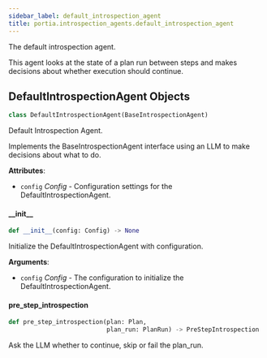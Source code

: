 ```yaml
---
sidebar_label: default_introspection_agent
title: portia.introspection_agents.default_introspection_agent
---
```


The default introspection agent.

This agent looks at the state of a plan run between steps
and makes decisions about whether execution should continue.

## DefaultIntrospectionAgent Objects

```python
class DefaultIntrospectionAgent(BaseIntrospectionAgent)
```

Default Introspection Agent.

Implements the BaseIntrospectionAgent interface using an LLM to make decisions about what to do.

**Attributes**:

- `config` _Config_ - Configuration settings for the DefaultIntrospectionAgent.

#### \_\_init\_\_

```python
def __init__(config: Config) -> None
```

Initialize the DefaultIntrospectionAgent with configuration.

**Arguments**:

- `config` _Config_ - The configuration to initialize the DefaultIntrospectionAgent.

#### pre\_step\_introspection

```python
def pre_step_introspection(plan: Plan,
                           plan_run: PlanRun) -> PreStepIntrospection
```

Ask the LLM whether to continue, skip or fail the plan_run.

